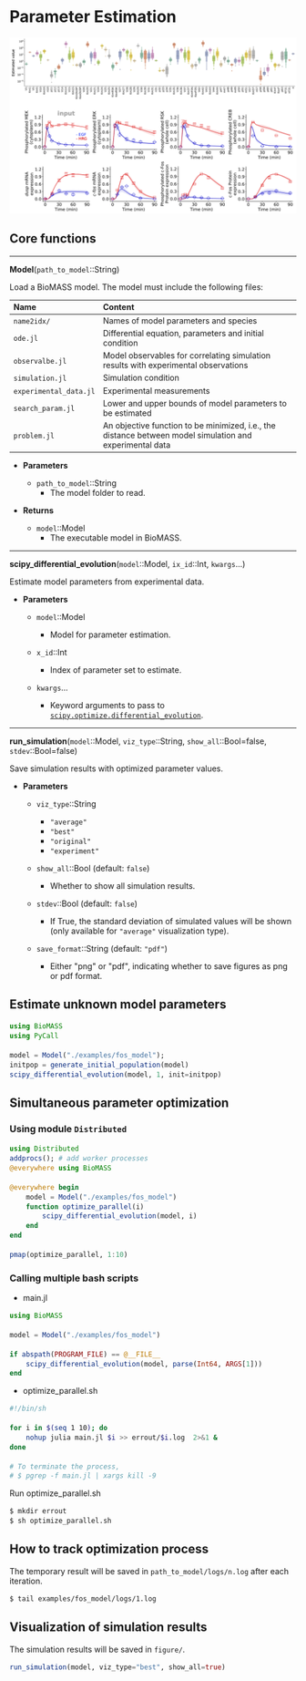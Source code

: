 # Parameter Estimation

![](../assets/result.png)

## Core functions

---

**Model**(`path_to_model`::String)

Load a BioMASS model. The model must include the following files:

| Name                   | Content                                                                                                  |
| :--------------------- | :------------------------------------------------------------------------------------------------------- |
| `name2idx/`            | Names of model parameters and species                                                                    |
| `ode.jl`               | Differential equation, parameters and initial condition                                                  |
| `observalbe.jl`        | Model observables for correlating simulation results with experimental observations                      |
| `simulation.jl`        | Simulation condition                                                                                     |
| `experimental_data.jl` | Experimental measurements                                                                                |
| `search_param.jl`      | Lower and upper bounds of model parameters to be estimated                                               |
| `problem.jl`           | An objective function to be minimized, i.e., the distance between model simulation and experimental data |

- **Parameters**

  - `path_to_model`::String
    - The model folder to read.

- **Returns**
  - `model`::Model
    - The executable model in BioMASS.

---

**scipy\_differential\_evolution**(`model`::Model, `ix_id`::Int, `kwargs`...)

Estimate model parameters from experimental data.

- **Parameters**

  - `model`::Model

    - Model for parameter estimation.

  - `x_id`::Int

    - Index of parameter set to estimate.

  - `kwargs`...

    - Keyword arguments to pass to [`scipy.optimize.differential_evolution`](https://docs.scipy.org/doc/scipy/reference/generated/scipy.optimize.differential_evolution.html.).
---

**run_simulation**(`model`::Model, `viz_type`::String, `show_all`::Bool=false, `stdev`::Bool=false)

Save simulation results with optimized parameter values.

- **Parameters**

  - `viz_type`::String

    - `"average"`
    - `"best"`
    - `"original"`
    - `"experiment"`

  - `show_all`::Bool (default: `false`)

    - Whether to show all simulation results.

  - `stdev`::Bool (default: `false`)

    - If True, the standard deviation of simulated values will be shown
      (only available for `"average"` visualization type).

  - `save_format`::String (default: `"pdf"`)
    - Either "png" or "pdf", indicating whether to save figures as png or pdf format.

## Estimate unknown model parameters

```julia
using BioMASS
using PyCall

model = Model("./examples/fos_model");
initpop = generate_initial_population(model)
scipy_differential_evolution(model, 1, init=initpop)
```

## Simultaneous parameter optimization

### Using module `Distributed`

```julia
using Distributed
addprocs(); # add worker processes
@everywhere using BioMASS

@everywhere begin
    model = Model("./examples/fos_model")
    function optimize_parallel(i)
        scipy_differential_evolution(model, i)
    end
end

pmap(optimize_parallel, 1:10)
```

### Calling multiple bash scripts

- main.jl

```julia
using BioMASS

model = Model("./examples/fos_model")

if abspath(PROGRAM_FILE) == @__FILE__
    scipy_differential_evolution(model, parse(Int64, ARGS[1]))
end
```

- optimize_parallel.sh

```bash
#!/bin/sh

for i in $(seq 1 10); do
    nohup julia main.jl $i >> errout/$i.log  2>&1 &
done

# To terminate the process,
# $ pgrep -f main.jl | xargs kill -9
```

Run optimize_parallel.sh

```bash
$ mkdir errout
$ sh optimize_parallel.sh
```

## How to track optimization process

The temporary result will be saved in `path_to_model/logs/n.log` after each iteration.

```bash
$ tail examples/fos_model/logs/1.log
```

## Visualization of simulation results

The simulation results will be saved in `figure/`.

```julia
run_simulation(model, viz_type="best", show_all=true)
```
